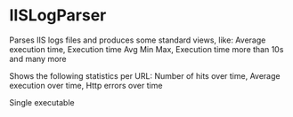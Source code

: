 # IISLogParser
Parses IIS logs files and produces some standard views, like:
  Average execution time,
  Execution time Avg Min Max,
  Execution time more than 10s and many more
  
Shows the following statistics per URL:
  Number of hits over time,
  Average execution over time,
  Http errors over time
  
Single executable
